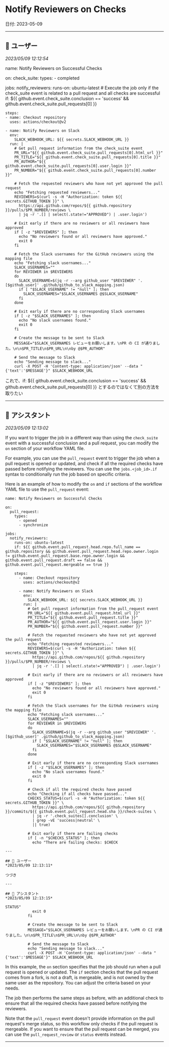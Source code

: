 # Notify Reviewers on Checks

日付: 2023-05-09

---

## 👤 ユーザー
*2023/05/09 12:12:54*

name: Notify Reviewers on Successful Checks

on:
  check_suite:
    types:
      - completed

jobs:
  notify_reviewers:
    runs-on: ubuntu-latest
    # Execute the job only if the check_suite event is related to a pull request and all checks are successful
    if: ${{ github.event.check_suite.conclusion == 'success' && github.event.check_suite.pull_requests[0] }}

    steps:
    - name: Checkout repository
      uses: actions/checkout@v2

    - name: Notify Reviewers on Slack
      env:
        SLACK_WEBHOOK_URL: ${{ secrets.SLACK_WEBHOOK_URL }}
      run: |
        # Get pull request information from the check_suite event
        PR_URL="${{ github.event.check_suite.pull_requests[0].html_url }}"
        PR_TITLE="${{ github.event.check_suite.pull_requests[0].title }}"
        PR_AUTHOR="${{ github.event.check_suite.pull_requests[0].user.login }}"
        PR_NUMBER="${{ github.event.check_suite.pull_requests[0].number }}"

        # Fetch the requested reviewers who have not yet approved the pull request
        echo "Fetching requested reviewers..."
        REVIEWERS=$(curl -s -H "Authorization: token ${{ secrets.GITHUB_TOKEN }}" \
          https://api.github.com/repos/${{ github.repository }}/pulls/$PR_NUMBER/reviews \
          | jq -r '.[] | select(.state!="APPROVED") | .user.login')

        # Exit early if there are no reviewers or all reviewers have approved
        if [ -z "$REVIEWERS" ]; then
          echo "No reviewers found or all reviewers have approved."
          exit 0
        fi

        # Fetch the Slack usernames for the GitHub reviewers using the mapping file
        echo "Fetching slack usernames..."
        SLACK_USERNAMES=""
        for REVIEWER in $REVIEWERS
        do
          SLACK_USERNAME=$(jq -r --arg github_user "$REVIEWER" '.[$github_user]' .github/github_to_slack_mapping.json)
          if [ "$SLACK_USERNAME" != "null" ]; then
            SLACK_USERNAMES="$SLACK_USERNAMES @$SLACK_USERNAME"
          fi
        done

        # Exit early if there are no corresponding Slack usernames
        if [ -z "$SLACK_USERNAMES" ]; then
          echo "No slack usernames found."
          exit 0
        fi

        # Create the message to be sent to Slack
        MESSAGE="$SLACK_USERNAMES レビューをお願いします。\nPR の CI が通りました。\n\n$PR_TITLE\n$PR_URL\n\nby @$PR_AUTHOR"

        # Send the message to Slack
        echo "Sending message to slack..."
        curl -X POST -H 'Content-type: application/json' --data "{'text':'$MESSAGE'}" $SLACK_WEBHOOK_URL

これで、if: ${{ github.event.check_suite.conclusion == 'success' && github.event.check_suite.pull_requests[0] }} とするのではなくて別の方法を取りたい

---

## 🤖 アシスタント
*2023/05/09 12:13:02*

If you want to trigger the job in a different way than using the `check_suite` event with a successful conclusion and a pull request, you can modify the `on` section of your workflow YAML file. 

For example, you can use the `pull_request` event to trigger the job when a pull request is opened or updated, and check if all the required checks have passed before notifying the reviewers. You can use the `jobs.<job_id>.if` syntax to conditionally run the job based on specific criteria.

Here is an example of how to modify the `on` and `if` sections of the workflow YAML file to use the `pull_request` event:

```
name: Notify Reviewers on Successful Checks

on:
  pull_request:
    types:
      - opened
      - synchronize

jobs:
  notify_reviewers:
    runs-on: ubuntu-latest
    if: ${{ github.event.pull_request.head.repo.full_name == github.repository && github.event.pull_request.head.repo.owner.login != github.event.pull_request.base.repo.owner.login && github.event.pull_request.draft == false && github.event.pull_request.mergeable == true }}

    steps:
      - name: Checkout repository
        uses: actions/checkout@v2

      - name: Notify Reviewers on Slack
        env:
          SLACK_WEBHOOK_URL: ${{ secrets.SLACK_WEBHOOK_URL }}
        run: |
          # Get pull request information from the pull_request event
          PR_URL="${{ github.event.pull_request.html_url }}"
          PR_TITLE="${{ github.event.pull_request.title }}"
          PR_AUTHOR="${{ github.event.pull_request.user.login }}"
          PR_NUMBER="${{ github.event.pull_request.number }}"

          # Fetch the requested reviewers who have not yet approved the pull request
          echo "Fetching requested reviewers..."
          REVIEWERS=$(curl -s -H "Authorization: token ${{ secrets.GITHUB_TOKEN }}" \
            https://api.github.com/repos/${{ github.repository }}/pulls/$PR_NUMBER/reviews \
            | jq -r '.[] | select(.state!="APPROVED") | .user.login')

          # Exit early if there are no reviewers or all reviewers have approved
          if [ -z "$REVIEWERS" ]; then
            echo "No reviewers found or all reviewers have approved."
            exit 0
          fi

          # Fetch the Slack usernames for the GitHub reviewers using the mapping file
          echo "Fetching slack usernames..."
          SLACK_USERNAMES=""
          for REVIEWER in $REVIEWERS
          do
            SLACK_USERNAME=$(jq -r --arg github_user "$REVIEWER" '.[$github_user]' .github/github_to_slack_mapping.json)
            if [ "$SLACK_USERNAME" != "null" ]; then
              SLACK_USERNAMES="$SLACK_USERNAMES @$SLACK_USERNAME"
            fi
          done

          # Exit early if there are no corresponding Slack usernames
          if [ -z "$SLACK_USERNAMES" ]; then
            echo "No slack usernames found."
            exit 0
          fi

          # Check if all the required checks have passed
          echo "Checking if all checks have passed..."
          CHECKS_STATUS=$(curl -s -H "Authorization: token ${{ secrets.GITHUB_TOKEN }}" \
            https://api.github.com/repos/${{ github.repository }}/commits/${{ github.event.pull_request.head.sha }}/check-suites \
            | jq -r '.check_suites[].conclusion' \
            | grep -vE 'success|neutral' \
            || true)

          # Exit early if there are failing checks
          if [ -n "$CHECKS_STATUS" ]; then
            echo "There are failing checks: $CHECK

---

## 👤 ユーザー
*2023/05/09 12:13:11*

つづき

---

## 🤖 アシスタント
*2023/05/09 12:13:15*

STATUS"
            exit 0
          fi

          # Create the message to be sent to Slack
          MESSAGE="$SLACK_USERNAMES レビューをお願いします。\nPR の CI が通りました。\n\n$PR_TITLE\n$PR_URL\n\nby @$PR_AUTHOR"

          # Send the message to Slack
          echo "Sending message to slack..."
          curl -X POST -H 'Content-type: application/json' --data "{'text':'$MESSAGE'}" $SLACK_WEBHOOK_URL
```

In this example, the `on` section specifies that the job should run when a pull request is opened or updated. The `if` section checks that the pull request comes from a fork, is not a draft, is mergeable, and is not owned by the same user as the repository. You can adjust the criteria based on your needs.

The job then performs the same steps as before, with an additional check to ensure that all the required checks have passed before notifying the reviewers.

Note that the `pull_request` event doesn't provide information on the pull request's merge status, so this workflow only checks if the pull request is mergeable. If you want to ensure that the pull request can be merged, you can use the `pull_request_review` or `status` events instead.

---
